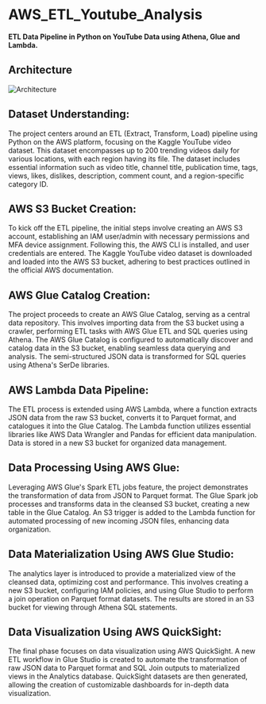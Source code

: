 # AWS_ETL_Youtube_Analysis
**ETL Data Pipeline in Python on YouTube Data using Athena, Glue and Lambda.**

## Architecture
![Architecture](https://github.com/abhmahaj/AWS_ETL_Youtube_Analysis/assets/53664559/ad52278c-fbb1-43bc-83fd-36d734cb7bf3)

## Dataset Understanding:
The project centers around an ETL (Extract, Transform, Load) pipeline using Python on the AWS platform, focusing on the Kaggle YouTube video dataset. This dataset encompasses up to 200 trending videos daily for various locations, with each region having its file. The dataset includes essential information such as video title, channel title, publication time, tags, views, likes, dislikes, description, comment count, and a region-specific category ID.

## AWS S3 Bucket Creation:
To kick off the ETL pipeline, the initial steps involve creating an AWS S3 account, establishing an IAM user/admin with necessary permissions and MFA device assignment. Following this, the AWS CLI is installed, and user credentials are entered. The Kaggle YouTube video dataset is downloaded and loaded into the AWS S3 bucket, adhering to best practices outlined in the official AWS documentation.

## AWS Glue Catalog Creation:
The project proceeds to create an AWS Glue Catalog, serving as a central data repository. This involves importing data from the S3 bucket using a crawler, performing ETL tasks with AWS Glue ETL and SQL queries using Athena. The AWS Glue Catalog is configured to automatically discover and catalog data in the S3 bucket, enabling seamless data querying and analysis. The semi-structured JSON data is transformed for SQL queries using Athena's SerDe libraries.

## AWS Lambda Data Pipeline:
The ETL process is extended using AWS Lambda, where a function extracts JSON data from the raw S3 bucket, converts it to Parquet format, and catalogues it into the Glue Catalog. The Lambda function utilizes essential libraries like AWS Data Wrangler and Pandas for efficient data manipulation. Data is stored in a new S3 bucket for organized data management.

## Data Processing Using AWS Glue:
Leveraging AWS Glue's Spark ETL jobs feature, the project demonstrates the transformation of data from JSON to Parquet format. The Glue Spark job processes and transforms data in the cleansed S3 bucket, creating a new table in the Glue Catalog. An S3 trigger is added to the Lambda function for automated processing of new incoming JSON files, enhancing data organization.

## Data Materialization Using AWS Glue Studio:
The analytics layer is introduced to provide a materialized view of the cleansed data, optimizing cost and performance. This involves creating a new S3 bucket, configuring IAM policies, and using Glue Studio to perform a join operation on Parquet format datasets. The results are stored in an S3 bucket for viewing through Athena SQL statements.

## Data Visualization Using AWS QuickSight:
The final phase focuses on data visualization using AWS QuickSight. A new ETL workflow in Glue Studio is created to automate the transformation of raw JSON data to Parquet format and SQL Join outputs to materialized views in the Analytics database. QuickSight datasets are then generated, allowing the creation of customizable dashboards for in-depth data visualization.
